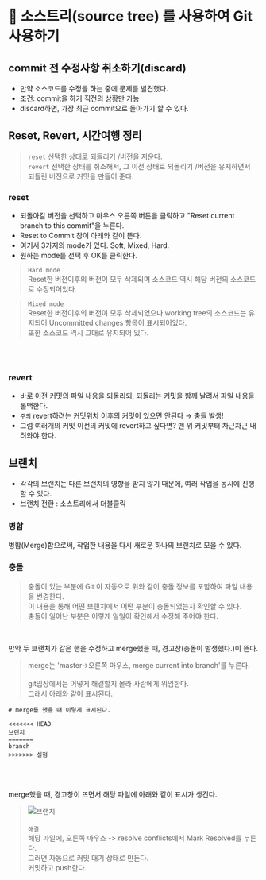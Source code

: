 # 📌 소스트리(source tree) 를 사용하여 Git 사용하기
## commit 전 수정사항 취소하기(discard)
+ 만약 소스코드를 수정을 하는 중에 문제를 발견했다.
+ 조건: commit을 하기 직전의 상황만 가능
+ discard하면, 가장 최근 commit으로 돌아가기 할 수 있다.


## Reset, Revert, 시간여행 정리
> `reset` 선택한 상태로 되돌리기 /버전을 지운다. <br> 
> `revert` 선택한 상태를 취소해서, 그 이전 상태로 되돌리기 /버전을 유지하면서 되돌린 버전으로 커밋을 만들어 준다.

### reset
+ 되돌아갈 버전을 선택하고 마우스 오른쪽 버튼을 클릭하고 "Reset current branch  to this commit"을 누른다.
+ Reset to Commit 창이 아래와 같이 뜬다. 
+ 여기서 3가지의 mode가 있다. Soft, Mixed, Hard.
+ 원하는 mode를 선택 후 OK를 클릭한다.

> `Hard mode` <br> Reset한 버전이후의 버전이 모두 삭제되며 소스코드 역시 해당 버전의 소스코드로 수정되어있다.

> `Mixed mode` <br> Reset한 버전이후의 버전이 모두 삭제되었으나 working tree의 소스코드는 유지되어 Uncommitted changes 항목이 표시되어있다. <br> 또한 소스코드 역시 그대로 유지되어 있다.

<br> <br>

### revert 
+ 바로 이전 커밋의 파일 내용을 되돌리되, 되돌리는 커밋을 함께 날려서 파일 내용을 롤백한다.
+ `주의` revert하려는 커밋위치 이후의 커밋이 있으면 안된다 → 충돌 발생!
+ 그럼 여러개의 커밋 이전의 커밋에 revert하고 싶다면?  맨 위 커밋부터 차근차근 내려와야 한다.

## 브랜치
+ 각각의 브랜치는 다른 브랜치의 영향을 받지 않기 때문에, 여러 작업을 동시에 진행할 수 있다.
+ 브랜치 전환 : 소스트리에서 더블클릭

### 병합
병합(Merge)함으로써, 작업한 내용을 다시 새로운 하나의 브랜치로 모을 수 있다.

### 충돌
> 충돌이 있는 부분에 Git 이 자동으로 위와 같이 충돌 정보를 포함하여 파일 내용을 변경한다. <br> 이 내용을 통해 어떤 브랜치에서 어떤 부분이 충돌되었는지 확인할 수 있다. <br>
> 충돌이 일어난 부분은 이렇게 일일이 확인해서 수정해 주어야 한다.

<br>


만약 두 브랜치가 같은 행을 수정하고 merge했을 때, 경고창(충돌이 발생했다.)이 뜬다.  <br>
> merge는 'master->오른쪽 마우스, merge current into branch'를 누른다. <br>
> <br>
> git입장에서는 어떻게 해결할지 몰라 사람에게 위임한다. <br> 그래서 아래와 같이 표시된다. 

```
# merge를 했을 때 이렇게 표시된다.

<<<<<<< HEAD
브랜치
=======
branch
>>>>>>> 실험
```

 <br> <br>

merge했을 때, 경고창이 뜨면서 해당 파일에 아래와 같이 표시가 생긴다.
> ![브랜치](https://user-images.githubusercontent.com/57389368/195360945-30c30d84-5140-493c-813a-1170770fce54.JPG) <br>
> <br>
> `해결` <br>
> 해당 파일에, 오른쪽 마우스 -> resolve conflicts에서 Mark Resolved를 누른다. <br>
> 그러면 자동으로 커밋 대기 상태로 만든다. <br>
> 커밋하고 push한다. <br>




